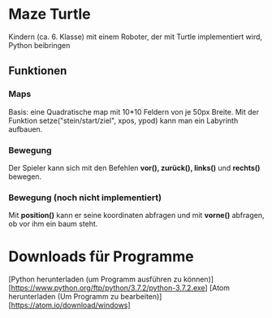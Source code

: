 # Maze Turtle
Kindern (ca. 6. Klasse) mit einem Roboter, der mit Turtle implementiert wird, Python beibringen

## Funktionen
### Maps
Basis: eine Quadratische map mit 10*10 Feldern von je 50px Breite.
Mit der Funktion setze("stein/start/ziel", xpos, ypod) kann man ein Labyrinth aufbauen.

### Bewegung
Der Spieler kann sich mit den Befehlen **vor(), zurück(), links()** und **rechts()** bewegen.

### Bewegung (noch nicht implementiert)
Mit **position()** kann er seine koordinaten abfragen und mit **vorne()** abfragen, ob vor ihm ein baum steht.

# Downloads für Programme
[Python herunterladen (um Programm ausführen zu können)][https://www.python.org/ftp/python/3.7.2/python-3.7.2.exe]
[Atom herunterladen (Um Programm zu bearbeiten)][https://atom.io/download/windows]
